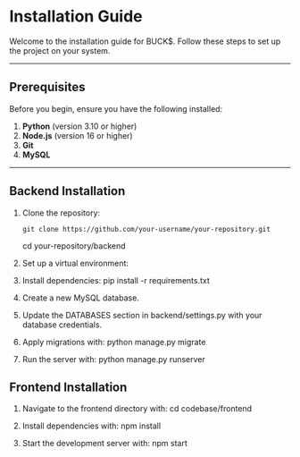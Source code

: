 # Installation Guide

Welcome to the installation guide for BUCK$. Follow these steps to set up the project on your system.

---

## **Prerequisites**

Before you begin, ensure you have the following installed:
1. **Python** (version 3.10 or higher) 
2. **Node.js** (version 16 or higher)
3. **Git** 
4. **MySQL**

---

## **Backend Installation**

1. Clone the repository:
   
   ```git clone https://github.com/your-username/your-repository.git ```
   
   cd your-repository/backend

2. Set up a virtual environment:


3. Install dependencies: pip install -r requirements.txt


4. Create a new MySQL database.


5. Update the DATABASES section in backend/settings.py with your database credentials.


6. Apply migrations with: python manage.py migrate


7. Run the server with: python manage.py runserver




## **Frontend Installation**
1. Navigate to the frontend directory with: cd codebase/frontend


2. Install dependencies with: npm install



3. Start the development server with: npm start



